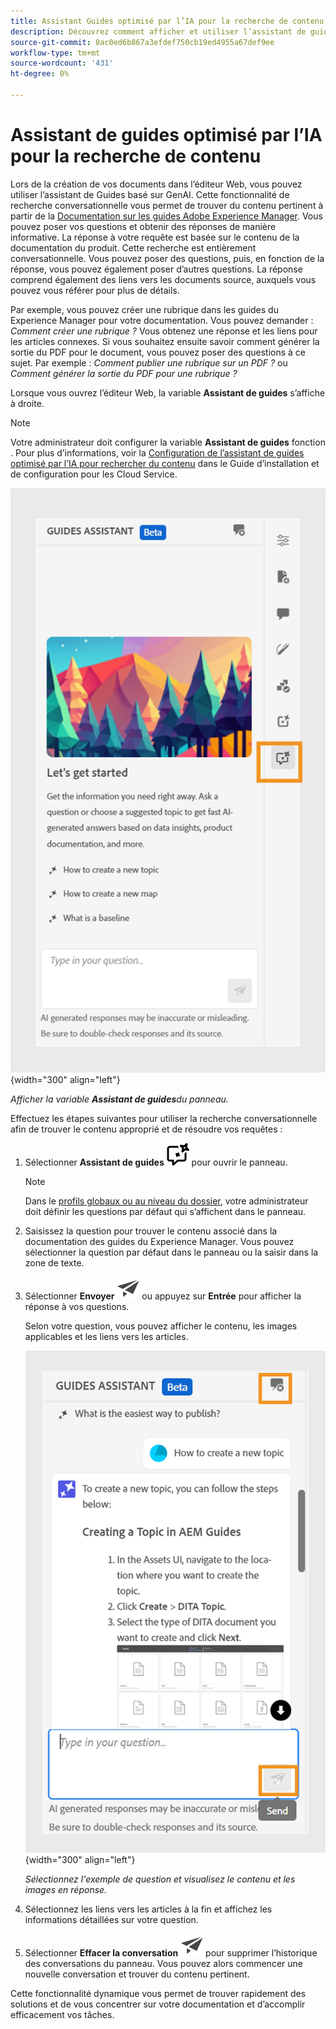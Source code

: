 ```yaml
---
title: Assistant Guides optimisé par l’IA pour la recherche de contenu
description: Découvrez comment afficher et utiliser l’assistant de guides optimisé par l’IA dans l’éditeur web.
source-git-commit: 8ac0ed6b867a3efdef750cb19ed4955a67def9ee
workflow-type: tm+mt
source-wordcount: '431'
ht-degree: 0%

---
```



# Assistant de guides optimisé par l’IA pour la recherche de contenu



Lors de la création de vos documents dans l’éditeur Web, vous pouvez utiliser l’assistant de Guides basé sur GenAI. Cette fonctionnalité de recherche conversationnelle vous permet de trouver du contenu pertinent à partir de la [Documentation sur les guides Adobe Experience Manager](https://experienceleague.adobe.com/en/docs/experience-manager-guides/using/overview).
Vous pouvez poser vos questions et obtenir des réponses de manière informative. La réponse à votre requête est basée sur le contenu de la documentation du produit. Cette recherche est entièrement conversationnelle. Vous pouvez poser des questions, puis, en fonction de la réponse, vous pouvez également poser d’autres questions. La réponse comprend également des liens vers les documents source, auxquels vous pouvez vous référer pour plus de détails.

Par exemple, vous pouvez créer une rubrique dans les guides du Experience Manager pour votre documentation. Vous pouvez demander : *Comment créer une rubrique ?* Vous obtenez une réponse et les liens pour les articles connexes. Si vous souhaitez ensuite savoir comment générer la sortie du PDF pour le document, vous pouvez poser des questions à ce sujet. Par exemple : *Comment publier une rubrique sur un PDF ?* ou *Comment générer la sortie du PDF pour une rubrique ?*



Lorsque vous ouvrez l’éditeur Web, la variable **Assistant de guides** s’affiche à droite.



>[!NOTE]
>
> Votre administrateur doit configurer la variable **Assistant de guides** fonction . Pour plus d’informations, voir la [Configuration de l’assistant de guides optimisé par l’IA pour rechercher du contenu](../cs-install-guide/conf-guides-assistant.md) dans le Guide d’installation et de configuration pour les Cloud Service.

![Panneau de l’assistant de guides](images/guides-assistant-panel.png){width="300" align="left"}

*Afficher la variable **Assistant de guides**du panneau.*

Effectuez les étapes suivantes pour utiliser la recherche conversationnelle afin de trouver le contenu approprié et de résoudre vos requêtes :

1. Sélectionner **Assistant de guides** ![Icône de l’assistant de guides](images/guides-assistant-icon.svg) pour ouvrir le panneau.



   >[!NOTE]
   >
   > Dans le [profils globaux ou au niveau du dossier](../cs-install-guide/conf-folder-level.md#conf-ai-guides-assistant), votre administrateur doit définir les questions par défaut qui s’affichent dans le panneau.

1. Saisissez la question pour trouver le contenu associé dans la documentation des guides du Experience Manager. Vous pouvez sélectionner la question par défaut dans le panneau ou la saisir dans la zone de texte.

1. Sélectionner **Envoyer**  ![Icône Envoyer](images/send-icon.svg)  ou appuyez sur **Entrée**  pour afficher la réponse à vos questions.

   Selon votre question, vous pouvez afficher le contenu, les images applicables et les liens vers les articles.

   ![Réponse de l’assistant de guides](images/guides-assistant-panel-response.png){width="300" align="left"}


   *Sélectionnez l&#39;exemple de question et visualisez le contenu et les images en réponse.*





1. Sélectionnez les liens vers les articles à la fin et affichez les informations détaillées sur votre question.


1. Sélectionner **Effacer la conversation** ![effacer la conversation](images/clear-conversation-icon.svg) pour supprimer l’historique des conversations du panneau. Vous pouvez alors commencer une nouvelle conversation et trouver du contenu pertinent.

Cette fonctionnalité dynamique vous permet de trouver rapidement des solutions et de vous concentrer sur votre documentation et d’accomplir efficacement vos tâches.
